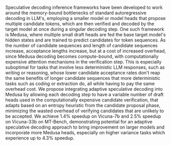 Speculative decoding inference frameworks have been developed to work around the memory-bound bottlenecks of standard autoregressive decoding in LLM's, employing a smaller model or model heads that propose multiple candidate tokens, which are then verified and decoded by the target model at once during a singular decoding step. One such framework is Medusa, where multiple small draft heads are fed the base target model's hidden states and are trained to predict candidates for token sequences. As the number of candidate sequences and length of candidate sequences increase, acceptance lengths increase, but at a cost of increased overhead, since Medusa decoding becomes compute-bound, with computationally expensive attention mechanisms in the verification step. This is especially suboptimal for tasks that involve less deterministic LLM responses, such as writing or reasoning, whose lower candidate acceptance rates don't reap the same benefits of longer candidate sequences that more deterministic tasks such as coding or extraction do, all while having to pay the same overhead cost. We propose integrating adaptive speculative decoding into Medusa by allowing each decoding step to have a variable number of draft heads used in the computationally expensive candidate verification, that adapts based on an entropy heuristic from the candidate proposal phase, minimizing the wasted overhead of verifying candidates that are unlikely to be accepted. We achieve $1.4\%$ speedup on Vicuna-7b and $2.5\%$ speedup on Vicuna-33b on MT-Bench, demonstrating potential for an adaptive speculative decoding approach to bring improvement on larger models and incorporate more Medusa heads, especially on higher variance tasks which experience up to $4.3\%$ speedup.
